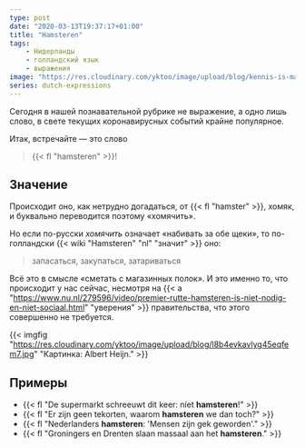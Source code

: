 ```yaml
---
type: post
date: "2020-03-13T19:37:17+01:00"
title: "Hamsteren"
tags:
    - Нидерланды
    - голландский язык
    - выражения
image: "https://res.cloudinary.com/yktoo/image/upload/blog/kennis-is-macht.jpg"
series: dutch-expressions
---
```


Сегодня в нашей познавательной рубрике не выражение, а одно лишь слово, в свете текущих коронавирусных событий крайне популярное.

Итак, встречайте — это слово

> {{< fl "hamsteren" >}}!

<!--more-->

## Значение

Происходит оно, как нетрудно догадаться, от {{< fl "hamster" >}}, хомяк, и буквально переводится поэтому «хомячить».

Но если по-русски *хомячить* означает «набивать за обе щеки», то по-голландски {{< wiki "Hamsteren" "nl" "значит" >}} оно:

> запасаться, закупаться, затариваться

Всё это в смысле «сметать с магазинных полок». И это именно то, что происходит у нас сейчас, несмотря на {{< a "https://www.nu.nl/279596/video/premier-rutte-hamsteren-is-niet-nodig-en-niet-sociaal.html" "уверения" >}} правительства, что этого совершенно не требуется.

{{< imgfig "https://res.cloudinary.com/yktoo/image/upload/blog/l8b4evkavlyg45eqfem7.jpg" "Картинка: Albert Heijn." >}}

## Примеры

* {{< fl "De supermarkt schreeuwt dit keer: níet **hamsteren**!" >}}
* {{< fl "Er zijn geen tekorten, waarom **hamsteren** we dan toch?" >}}
* {{< fl "Nederlanders **hamsteren**: 'Mensen zijn gek geworden'." >}}
* {{< fl "Groningers en Drenten slaan massaal aan het **hamsteren**." >}}
